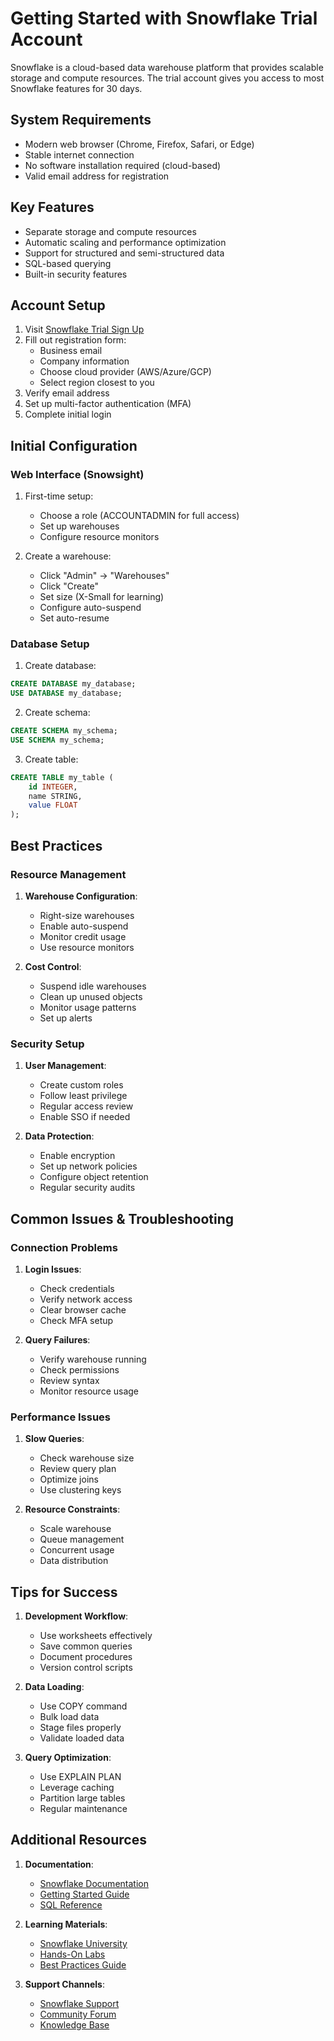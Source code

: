 # Getting Started with Snowflake Trial Account

Snowflake is a cloud-based data warehouse platform that provides scalable storage and compute resources. The trial account gives you access to most Snowflake features for 30 days.

## System Requirements

- Modern web browser (Chrome, Firefox, Safari, or Edge)
- Stable internet connection
- No software installation required (cloud-based)
- Valid email address for registration

## Key Features

- Separate storage and compute resources
- Automatic scaling and performance optimization
- Support for structured and semi-structured data
- SQL-based querying
- Built-in security features

## Account Setup

1. Visit [Snowflake Trial Sign Up](https://signup.snowflake.com/)
2. Fill out registration form:
   - Business email
   - Company information
   - Choose cloud provider (AWS/Azure/GCP)
   - Select region closest to you
3. Verify email address
4. Set up multi-factor authentication (MFA)
5. Complete initial login

## Initial Configuration

### Web Interface (Snowsight)

1. First-time setup:
   - Choose a role (ACCOUNTADMIN for full access)
   - Set up warehouses
   - Configure resource monitors

2. Create a warehouse:
   - Click "Admin" → "Warehouses"
   - Click "Create"
   - Set size (X-Small for learning)
   - Configure auto-suspend
   - Set auto-resume

### Database Setup

1. Create database:
```sql
CREATE DATABASE my_database;
USE DATABASE my_database;
```

2. Create schema:
```sql
CREATE SCHEMA my_schema;
USE SCHEMA my_schema;
```

3. Create table:
```sql
CREATE TABLE my_table (
    id INTEGER,
    name STRING,
    value FLOAT
);
```

## Best Practices

### Resource Management

1. **Warehouse Configuration**:
   - Right-size warehouses
   - Enable auto-suspend
   - Monitor credit usage
   - Use resource monitors

2. **Cost Control**:
   - Suspend idle warehouses
   - Clean up unused objects
   - Monitor usage patterns
   - Set up alerts

### Security Setup

1. **User Management**:
   - Create custom roles
   - Follow least privilege
   - Regular access review
   - Enable SSO if needed

2. **Data Protection**:
   - Enable encryption
   - Set up network policies
   - Configure object retention
   - Regular security audits

## Common Issues & Troubleshooting

### Connection Problems

1. **Login Issues**:
   - Check credentials
   - Verify network access
   - Clear browser cache
   - Check MFA setup

2. **Query Failures**:
   - Verify warehouse running
   - Check permissions
   - Review syntax
   - Monitor resource usage

### Performance Issues

1. **Slow Queries**:
   - Check warehouse size
   - Review query plan
   - Optimize joins
   - Use clustering keys

2. **Resource Constraints**:
   - Scale warehouse
   - Queue management
   - Concurrent usage
   - Data distribution

## Tips for Success

1. **Development Workflow**:
   - Use worksheets effectively
   - Save common queries
   - Document procedures
   - Version control scripts

2. **Data Loading**:
   - Use COPY command
   - Bulk load data
   - Stage files properly
   - Validate loaded data

3. **Query Optimization**:
   - Use EXPLAIN PLAN
   - Leverage caching
   - Partition large tables
   - Regular maintenance

## Additional Resources

1. **Documentation**:
   - [Snowflake Documentation](https://docs.snowflake.com/)
   - [Getting Started Guide](https://docs.snowflake.com/en/user-guide-getting-started.html)
   - [SQL Reference](https://docs.snowflake.com/en/sql-reference.html)

2. **Learning Materials**:
   - [Snowflake University](https://training.snowflake.com/)
   - [Hands-On Labs](https://docs.snowflake.com/en/user-guide/getting-started-tutorial.html)
   - [Best Practices Guide](https://docs.snowflake.com/en/user-guide-admin-best-practices.html)

3. **Support Channels**:
   - [Snowflake Support](https://community.snowflake.com/s/)
   - [Community Forum](https://community.snowflake.com/)
   - [Knowledge Base](https://community.snowflake.com/s/article/Knowledge-Base)
